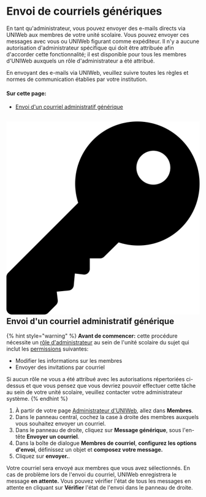 # Envoi de courriels génériques

En tant qu'administrateur, vous pouvez envoyer des e-mails directs via UNIWeb aux membres de votre unité scolaire. Vous pouvez envoyer ces messages avec vous ou UNIWeb figurant comme expéditeur. Il n'y a aucune autorisation d'administrateur spécifique qui doit être attribuée afin d'accorder cette fonctionnalité; il est disponible pour tous les membres d'UNIWeb auxquels un rôle d'administrateur a été attribué.

En envoyant des e-mails via UNIWeb, veuillez suivre toutes les règles et normes de communication établies par votre institution.

#### Sur cette page:

* [Envoi d'un courriel administratif générique](sending-generic-administrative-emails.md#sending-a-generic-administrative-email)

## ![](../../.gitbook/assets/key%20%281%29.svg) **Envoi d'un courriel administratif générique**

{% hint style="warning" %}
**Avant de commencer:** cette procédure nécessite un [rôle d'administrateur](managing-administrator-roles-and-permissions.md) au sein de l'unité scolaire du sujet qui inclut les [permissions](managing-administrator-roles-and-permissions.md#administrator-permissions) suivantes:

* Modifier les informations sur les membres
* Envoyer des invitations par courriel

Si aucun rôle ne vous a été attribué avec les autorisations répertoriées ci-dessus et que vous pensez que vous devriez pouvoir effectuer cette tâche au sein de votre unité scolaire, veuillez contacter votre administrateur système.
{% endhint %}

1. À partir de votre page [Administrateur d'UNIWeb](../../navigating-uniweb/the-administration-page.md), allez dans **Membres**. 
2. Dans le panneau central, cochez la case à droite des membres auxquels vous souhaitez envoyer un courriel.
3. Dans le panneau de droite, cliquez sur **Message générique**, sous l'en-tête **Envoyer un courriel**.
4. Dans la boîte de dialogue **Membres de courriel**, **configurez les options d'envoi**, définissez un objet et **composez votre message.**
5. Cliquez sur **envoyer.**.

Votre courriel sera envoyé aux membres que vous avez sélectionnés. En cas de problème lors de l'envoi du courriel, UNIWeb enregistrera le message **en attente.** Vous pouvez vérifier l'état de tous les messages en attente en cliquant sur **Vérifier** l'état de l'envoi dans le panneau de droite.

